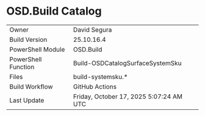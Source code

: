 ﻿# OSD.Build Catalog

| | |
|-|-|
| Owner | David Segura |
| Build Version | 25.10.16.4 |
| PowerShell Module | OSD.Build |
| PowerShell Function | Build-OSDCatalogSurfaceSystemSku |
| Files | build-systemsku.* |
| Build Workflow | GitHub Actions |
| Last Update | Friday, October 17, 2025 5:07:24 AM UTC |
